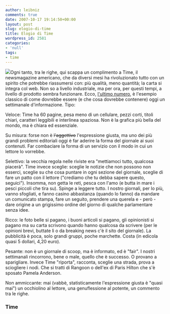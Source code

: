 ```yaml
---
author: leibniz
comments: true
date: 2007-10-17 19:14:50+00:00
layout: post
slug: elogio-di-time
title: Elogio di Time
wordpress_id: 2581
categories:
- 'null'
tags:
- time
---
```


![](http://img.timeinc.net/time/images/covers/europe/2007/20071022_107.jpg)Ogni tanto, tra le righe, qui scappa un complimento a Time, il newsmagazine americano, che da diversi mesi ha rivoluzionato tutto con un spirito che potrebbe riassumersi con: più qualità, meno quantità; la carta si integra col web. Non so a livello industriale, ma per ora, per questi tempi, a livello di prodotto sembra funzionare. Ecco, [l'ultimo numero](http://www.time.com/time/magazine/current), è l'esempio classico di come dovrebbe essere (e che cosa dovrebbe contenere) oggi un settimanale d'informazione. Tipo:

Veloce: Time ha 60 pagine, pesa meno di un cellulare, pezzi corti, titoli chiari, caratteri leggibili e interlinea spaziosa. Non è la grafica più bella del mondo, ma è chiara ed essenziale.

Su misura: forse non è <strike>l'aggettivo</strike> l'espressione giusta, ma uno dei più grandi problemi editoriali oggi è far aderire la forma del giornale ai suoi contenuti. Far combaciare la forma di un servizio con il modo in cui un lettore lo vorrebbe. 

Selettivo: la vecchia regola nelle riviste era "mettiamoci tutto, qualcosa piacerà". Time invece sceglie: sceglie le notizie che non possono non esserci, sceglie su che cosa puntare in ogni sezione del giornale, sceglie di fare un patto con il lettore ("crediamo che tu debba sapere questo, seguici"). Insomma, non getta le reti, pesca con l'amo (e butta in mare i pesci piccoli che tira su). Spinge a leggere tutto. I nostro giornali, per lo più, vanno sfogliati, e fanno casino abbastanza (quando lo fanno) da mandare un comunicato stampa, fare un seguito, prendere una querela e - però - dare origine a un grigissimo ordine del giorno di qualche parlamentare senza idee.

Ricco: le foto belle si pagano, i buoni articoli si pagano, gli opinionisti si pagano ma su carta scrivono quando hanno qualcosa da scrivere (per le opinioni brevi, buttate lì o da breaking news c'è il sito del giornale). La pubblicità è poca, solo grandi gruppi, poche marchette. Costa (in edicola quasi 5 dollari, 4,20 euro).

Pesante: non è un giornale di scoop, ma è informato, ed è "fair". I nostri settimanali rincorrono, bene o male, quello che è successo. O provano a sparigliare. Invece Time "riporta", racconta, sceglie una strada, prova a sciogliere i nodi. Che si tratti di Rangoon o dell'ex di Paris Hilton che s'è sposato Pamela Anderson.

Non ammiccante: mai (vabbè, statisticamente l'espressione giusta è "quasi mai") un occhiolino al lettore, una genuflessione al potente, un commento tra le righe.


### Time
